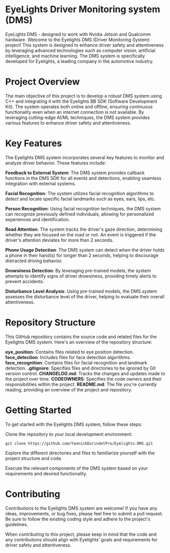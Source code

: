 # EyeLights Driver Monitoring system (DMS)

EyeLights DMS - designed to work with Nvidia Jetson and Qualcomm hardware.
Welcome to the Eyelights DMS (Driver Monitoring System) project! This system is designed to enhance driver safety and attentiveness by leveraging advanced technologies such as computer vision, artificial intelligence, and machine learning. The DMS system is specifically developed for Eyelights, a leading company in the automotive industry.

# Project Overview
The main objective of this project is to develop a robust DMS system using C++ and integrating it with the Eyelights BB SDK (Software Development Kit). The system operates both online and offline, ensuring continuous functionality even when an internet connection is not available. By leveraging cutting-edge AI/ML techniques, the DMS system provides various features to enhance driver safety and attentiveness.

# Key Features
The Eyelights DMS system incorporates several key features to monitor and analyze driver behavior. These features include:

**Feedback to External System**: The DMS system provides callback functions in the DMS SDK for all events and detections, enabling seamless integration with external systems.

**Facial Recognition**: The system utilizes facial recognition algorithms to detect and locate specific facial landmarks such as eyes, ears, lips, etc.

**Person Recognition**: Using facial recognition techniques, the DMS system can recognize previously defined individuals, allowing for personalized experiences and identification.

**Road Attention**: The system tracks the driver's gaze direction, determining whether they are focused on the road or not. An event is triggered if the driver's attention deviates for more than 2 seconds.

**Phone Usage Detection**: The DMS system can detect when the driver holds a phone in their hand(s) for longer than 2 seconds, helping to discourage distracted driving behavior.

**Drowsiness Detection**: By leveraging pre-trained models, the system attempts to identify signs of driver drowsiness, providing timely alerts to prevent accidents.

**Disturbance Level Analysis**: Using pre-trained models, the DMS system assesses the disturbance level of the driver, helping to evaluate their overall attentiveness.

# Repository Structure
This GitHub repository contains the source code and related files for the Eyelights DMS system. Here's an overview of the repository structure:

**eye_position**: Contains files related to eye position detection.
**face_detection**: Includes files for face detection algorithms.
**face_recognition**: Contains files for facial recognition and landmark detection.
**.gitignore**: Specifies files and directories to be ignored by Git version control.
**CHANGELOG.md**: Tracks the changes and updates made to the project over time.
**CODEOWNERS**: Specifies the code owners and their responsibilities within the project.
**README.md**: The file you're currently reading, providing an overview of the project and repository.

# Getting Started
To get started with the Eyelights DMS system, follow these steps:

Clone the repository to your local development environment:


`git clone https://github.com/YannickDurindelPro/Eyelights-DMS.git`


Explore the different directories and files to familiarize yourself with the project structure and code.

Execute the relevant components of the DMS system based on your requirements and desired functionality.

# Contributing
Contributions to the Eyelights DMS system are welcome! If you have any ideas, improvements, or bug fixes, please feel free to submit a pull request. Be sure to follow the existing coding style and adhere to the project's guidelines.

When contributing to this project, please keep in mind that the code and any contributions should align with Eyelights' goals and requirements for driver safety and attentiveness.
